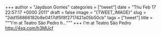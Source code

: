
+++
author = "Jaydson Gomes"
categories = ["tweet"]
date = "Thu Feb 17 22:57:17 +0000 2011"
draft = false
image = "{TWEET_IMAGE}"
slug = "2dd156866182b8e0417df5f8f2717421a05b50cb"
tags = ["tweet"]
title = """I'm at Teatro São Pedro h..."""
+++
I'm at Teatro São Pedro http://4sq.com/h3MUcf
